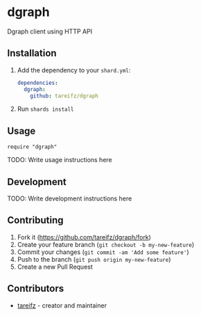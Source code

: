 # dgraph

Dgraph client using HTTP API

## Installation

1. Add the dependency to your `shard.yml`:

   ```yaml
   dependencies:
     dgraph:
       github: tareifz/dgraph
   ```

2. Run `shards install`

## Usage

```crystal
require "dgraph"
```

TODO: Write usage instructions here

## Development

TODO: Write development instructions here

## Contributing

1. Fork it (<https://github.com/tareifz/dgraph/fork>)
2. Create your feature branch (`git checkout -b my-new-feature`)
3. Commit your changes (`git commit -am 'Add some feature'`)
4. Push to the branch (`git push origin my-new-feature`)
5. Create a new Pull Request

## Contributors

- [tareifz](https://github.com/tareifz) - creator and maintainer
